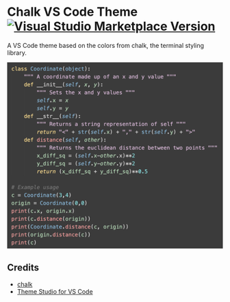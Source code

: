 # Chalk VS Code Theme [![Visual Studio Marketplace Version](https://img.shields.io/visual-studio-marketplace/v/emmakrause.chalk)](https://marketplace.visualstudio.com/items?itemName=emmakrause.chalk)

A VS Code theme based on the colors from chalk, the terminal styling library.

![Screenshot](./images/screenshot.png)

## Credits

- [chalk](https://github.com/chalk/chalk)
- [Theme Studio for VS Code](https://themes.vscode.one/)